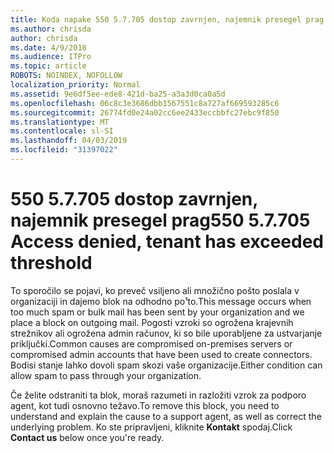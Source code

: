 ```yaml
---
title: Koda napake 550 5.7.705 dostop zavrnjen, najemnik presegel prag
ms.author: chrisda
author: chrisda
ms.date: 4/9/2018
ms.audience: ITPro
ms.topic: article
ROBOTS: NOINDEX, NOFOLLOW
localization_priority: Normal
ms.assetid: 9e6df5ee-ede8-421d-ba25-a3a3d0ca0a5d
ms.openlocfilehash: 06c8c3e3686dbb1567551c8a727af669593285c6
ms.sourcegitcommit: 26774fd0e24a02cc6ee2433eccbbfc27ebc9f850
ms.translationtype: MT
ms.contentlocale: sl-SI
ms.lasthandoff: 04/03/2019
ms.locfileid: "31397022"
---
```

# <a name="550-57705-access-denied-tenant-has-exceeded-threshold"></a><span data-ttu-id="22e0b-102">550 5.7.705 dostop zavrnjen, najemnik presegel prag</span><span class="sxs-lookup"><span data-stu-id="22e0b-102">550 5.7.705 Access denied, tenant has exceeded threshold</span></span>

<span data-ttu-id="22e0b-103">To sporočilo se pojavi, ko preveč vsiljeno ali množično pošto poslala v organizaciji in dajemo blok na odhodno po¹to.</span><span class="sxs-lookup"><span data-stu-id="22e0b-103">This message occurs when too much spam or bulk mail has been sent by your organization and we place a block on outgoing mail.</span></span>
<span data-ttu-id="22e0b-104">Pogosti vzroki so ogrožena krajevnih strežnikov ali ogrožena admin računov, ki so bile uporabljene za ustvarjanje priključki.</span><span class="sxs-lookup"><span data-stu-id="22e0b-104">Common causes are compromised on-premises servers or compromised admin accounts that have been used to create connectors.</span></span> <span data-ttu-id="22e0b-105">Bodisi stanje lahko dovoli spam skozi vaše organizacije.</span><span class="sxs-lookup"><span data-stu-id="22e0b-105">Either condition can allow spam to pass through your organization.</span></span>

<span data-ttu-id="22e0b-106">Če želite odstraniti ta blok, moraš razumeti in razložiti vzrok za podporo agent, kot tudi osnovno težavo.</span><span class="sxs-lookup"><span data-stu-id="22e0b-106">To remove this block, you need to understand and explain the cause to a support agent, as well as correct the underlying problem.</span></span>
<span data-ttu-id="22e0b-107">Ko ste pripravljeni, kliknite **Kontakt** spodaj.</span><span class="sxs-lookup"><span data-stu-id="22e0b-107">Click **Contact us** below once you're ready.</span></span>

